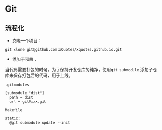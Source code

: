 # Git

## 流程化

- 克隆一个项目：
```
git clone git@github.com:xQuotes/xquotes.github.io.git
```

- 添加子项目：

当代码需要打包的时候，为了保持开发仓库的纯净，使用`git submodule` 添加子仓库来保存打包后的代码，用于上线。

```
.gitmodules

[submodule "dist"]
  path = dist
  url = git@xxx.git
```

```
Makefile

static:
  @git submodule update --init
```